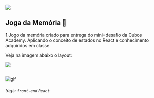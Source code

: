 ![](https://i.imgur.com/xG74tOh.png)

## Joga da Memória 🏫

1.Jogo da memória criado para entrega do mini=desafio da Cubos Academy. Aplicando o conceito de estados no React e conhecimento adquiridos em classe.

Veja na imagem abaixo o layout:

![](https://i.imgur.com/wWQgq7Z.png)

##

![gif](https://media.giphy.com/media/wZpKck1HVnw30ZSyGT/giphy.gif)

###### tags: `front-end` `React`

